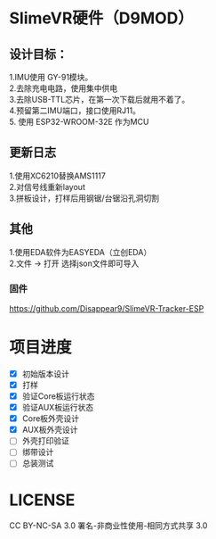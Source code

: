 # SlimeVR硬件（D9MOD）  
## 设计目标：  
1.IMU使用 GY-91模块。  
2.去除充电电路，使用集中供电     
3.去除USB-TTL芯片，在第一次下载后就用不着了。  
4.预留第二IMU端口，接口使用RJ11。  
5. 使用 ESP32-WROOM-32E 作为MCU

## 更新日志
1.使用XC6210替换AMS1117  
2.对信号线重新layout  
3.拼板设计，打样后用钢锯/台锯沿孔洞切割

## 其他
1.使用EDA软件为EASYEDA（立创EDA）  
2.文件 -> 打开 选择json文件即可导入  

### 固件  
https://github.com/Disappear9/SlimeVR-Tracker-ESP  

# 项目进度  
- [x] 初始版本设计
- [x] 打样
- [x] 验证Core板运行状态
- [x] 验证AUX板运行状态
- [x] Core板外壳设计
- [x] AUX板外壳设计
- [ ] 外壳打印验证
- [ ] 绑带设计
- [ ] 总装测试

# LICENSE
CC BY-NC-SA 3.0
署名-非商业性使用-相同方式共享 3.0
